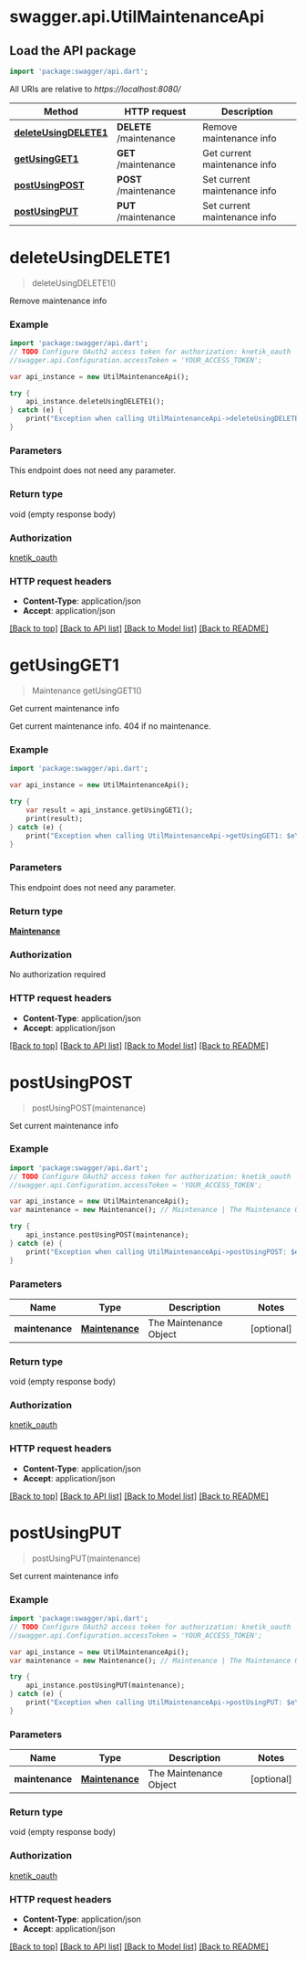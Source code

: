# swagger.api.UtilMaintenanceApi

## Load the API package
```dart
import 'package:swagger/api.dart';
```

All URIs are relative to *https://localhost:8080/*

Method | HTTP request | Description
------------- | ------------- | -------------
[**deleteUsingDELETE1**](UtilMaintenanceApi.md#deleteUsingDELETE1) | **DELETE** /maintenance | Remove maintenance info
[**getUsingGET1**](UtilMaintenanceApi.md#getUsingGET1) | **GET** /maintenance | Get current maintenance info
[**postUsingPOST**](UtilMaintenanceApi.md#postUsingPOST) | **POST** /maintenance | Set current maintenance info
[**postUsingPUT**](UtilMaintenanceApi.md#postUsingPUT) | **PUT** /maintenance | Set current maintenance info


# **deleteUsingDELETE1**
> deleteUsingDELETE1()

Remove maintenance info

### Example 
```dart
import 'package:swagger/api.dart';
// TODO Configure OAuth2 access token for authorization: knetik_oauth
//swagger.api.Configuration.accessToken = 'YOUR_ACCESS_TOKEN';

var api_instance = new UtilMaintenanceApi();

try { 
    api_instance.deleteUsingDELETE1();
} catch (e) {
    print("Exception when calling UtilMaintenanceApi->deleteUsingDELETE1: $e\n");
}
```

### Parameters
This endpoint does not need any parameter.

### Return type

void (empty response body)

### Authorization

[knetik_oauth](../README.md#knetik_oauth)

### HTTP request headers

 - **Content-Type**: application/json
 - **Accept**: application/json

[[Back to top]](#) [[Back to API list]](../README.md#documentation-for-api-endpoints) [[Back to Model list]](../README.md#documentation-for-models) [[Back to README]](../README.md)

# **getUsingGET1**
> Maintenance getUsingGET1()

Get current maintenance info

Get current maintenance info. 404 if no maintenance.

### Example 
```dart
import 'package:swagger/api.dart';

var api_instance = new UtilMaintenanceApi();

try { 
    var result = api_instance.getUsingGET1();
    print(result);
} catch (e) {
    print("Exception when calling UtilMaintenanceApi->getUsingGET1: $e\n");
}
```

### Parameters
This endpoint does not need any parameter.

### Return type

[**Maintenance**](Maintenance.md)

### Authorization

No authorization required

### HTTP request headers

 - **Content-Type**: application/json
 - **Accept**: application/json

[[Back to top]](#) [[Back to API list]](../README.md#documentation-for-api-endpoints) [[Back to Model list]](../README.md#documentation-for-models) [[Back to README]](../README.md)

# **postUsingPOST**
> postUsingPOST(maintenance)

Set current maintenance info

### Example 
```dart
import 'package:swagger/api.dart';
// TODO Configure OAuth2 access token for authorization: knetik_oauth
//swagger.api.Configuration.accessToken = 'YOUR_ACCESS_TOKEN';

var api_instance = new UtilMaintenanceApi();
var maintenance = new Maintenance(); // Maintenance | The Maintenance Object

try { 
    api_instance.postUsingPOST(maintenance);
} catch (e) {
    print("Exception when calling UtilMaintenanceApi->postUsingPOST: $e\n");
}
```

### Parameters

Name | Type | Description  | Notes
------------- | ------------- | ------------- | -------------
 **maintenance** | [**Maintenance**](Maintenance.md)| The Maintenance Object | [optional] 

### Return type

void (empty response body)

### Authorization

[knetik_oauth](../README.md#knetik_oauth)

### HTTP request headers

 - **Content-Type**: application/json
 - **Accept**: application/json

[[Back to top]](#) [[Back to API list]](../README.md#documentation-for-api-endpoints) [[Back to Model list]](../README.md#documentation-for-models) [[Back to README]](../README.md)

# **postUsingPUT**
> postUsingPUT(maintenance)

Set current maintenance info

### Example 
```dart
import 'package:swagger/api.dart';
// TODO Configure OAuth2 access token for authorization: knetik_oauth
//swagger.api.Configuration.accessToken = 'YOUR_ACCESS_TOKEN';

var api_instance = new UtilMaintenanceApi();
var maintenance = new Maintenance(); // Maintenance | The Maintenance Object

try { 
    api_instance.postUsingPUT(maintenance);
} catch (e) {
    print("Exception when calling UtilMaintenanceApi->postUsingPUT: $e\n");
}
```

### Parameters

Name | Type | Description  | Notes
------------- | ------------- | ------------- | -------------
 **maintenance** | [**Maintenance**](Maintenance.md)| The Maintenance Object | [optional] 

### Return type

void (empty response body)

### Authorization

[knetik_oauth](../README.md#knetik_oauth)

### HTTP request headers

 - **Content-Type**: application/json
 - **Accept**: application/json

[[Back to top]](#) [[Back to API list]](../README.md#documentation-for-api-endpoints) [[Back to Model list]](../README.md#documentation-for-models) [[Back to README]](../README.md)

